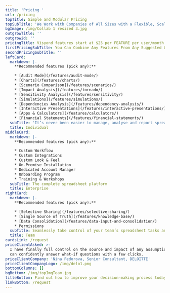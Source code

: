 ```yaml
---
title: 'Pricing '
url: /pricing
topTitle: Simple and Modular Pricing
topSubTitle: 'We Work with Companies of All Sizes with a Flexible, Scalable Solution'
bgImage: /img/Collab 1 resized 3.jpg
outgrowTitle: ''
outgrowid: ''
pricingTitle: Visyond features start at $25 per FEATURE per user/month
firstPricingSubTitle: You Can Combine Any Features From Any Suggested Categories Below
secondPricingSubTitle: ''
leftCard:
  markdown: |-
    **Recommended features (pick any):**

    * [Audit Mode](/features/audit-mode/)
    * [Charts](/features/charts/)
    * [Scenario Comparison](/features/scenarios/)
    * [Impact Analysis](/features/tornado/)
    * [Sensitivity Analysis](/features/sensitivity/)
    * [Simulations](/features/simulations/)
    * [Dependencies Analysis](/features/dependency-analysis/)
    * [Interactive Presentations](/features/interactive-presentations/)
    * [Apps & Calculators](/features/calculators/)
    * [Financial Statements](/features/financial-statements/)
  subTitle: 'It’s never been easier to manage, analyse and report spreadsheet data'
  title: Individual
middleCard:
  markdown: |-
    **Recommended features (pick any):**

    * Custom Workflow
    * Custom Integrations
    * Custom Look & Feel
    * On-Premise Installation
    * Dedicated Account Manager
    * Onboarding Program
    * Training & Workshops
  subTitle: The complete spreadsheet platform
  title: Enterprise
rightCard:
  markdown: |-
    **Recommended features (pick any):**

    * [Selective Sharing](/features/selective-sharing/)
    * [Single Source of Truth](/features/knowledge-base/)
    * [Data Consolidation](/features/data-input-and-consolidation/)
    * Permissions
  subTitle: Seamlessly take control of your team’s spreadsheet tasks and workflow
  title: Team
cardsLink: /request
priceClientAsked: >-
  I have finally full control on the source and impact of any assumptions, and
  can confidently answer what-if questions with a few clicks.
priceClientCompany: 'Nina Fedorova, Senior Consultant, DELOITTE'
priceClientCompanyLogo: /img/delo1.png
bottomColumns: []
bgBottom: /img/topImgTeam.jpg
titleBottom: Find out how to improve your decision-making process today
linkBottom: /request
---
```


